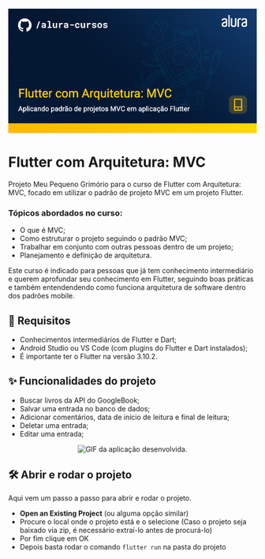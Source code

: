 ![Mobile-Flutter com Arquitetura: MVC](capa.png)

# Flutter com Arquitetura: MVC

Projeto Meu Pequeno Grimório para o curso de Flutter com Arquitetura: MVC, focado em utilizar o padrão de projeto MVC em um projeto Flutter.

### Tópicos abordados no curso:

- O que é MVC;
- Como estruturar o projeto seguindo o padrão MVC;
- Trabalhar em conjunto com outras pessoas dentro de um projeto;
- Planejamento e definição de arquitetura.

Este curso é indicado para pessoas que já tem conhecimento intermediário e querem aprofundar seu conhecimento em Flutter, seguindo boas práticas e também entendendendo como funciona arquitetura de software dentro dos padrões mobile.

## 📑 Requisitos

- Conhecimentos intermediários de Flutter e Dart;
- Android Studio ou VS Code (com plugins do Flutter e Dart instalados);
- É importante ter o Flutter na versão 3.10.2.

## ✨ Funcionalidades do projeto

- Buscar livros da API do GoogleBook;
- Salvar uma entrada no banco de dados;
- Adicionar comentários, data de início de leitura e final de leitura;
- Deletar uma entrada;
- Editar uma entrada;

<p align="center">
  <img src="projeto.gif" alt= "GIF da aplicação desenvolvida." />
</p> 

## 🛠️ Abrir e rodar o projeto

Aqui vem um passo a passo para abrir e rodar o projeto.

- **Open an Existing Project** (ou alguma opção similar)
- Procure o local onde o projeto está e o selecione (Caso o projeto seja baixado via zip, é necessário extraí-lo antes de procurá-lo)
- Por fim clique em OK
- Depois basta rodar o comando `flutter run` na pasta do projeto
